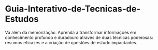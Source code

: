 # Guia-Interativo-de-Tecnicas-de-Estudos
Vá além da memorização. Aprenda a transformar informações em conhecimento profundo e duradouro através de duas técnicas poderosas: resumos eficazes e a criação de questões de estudo impactantes.
